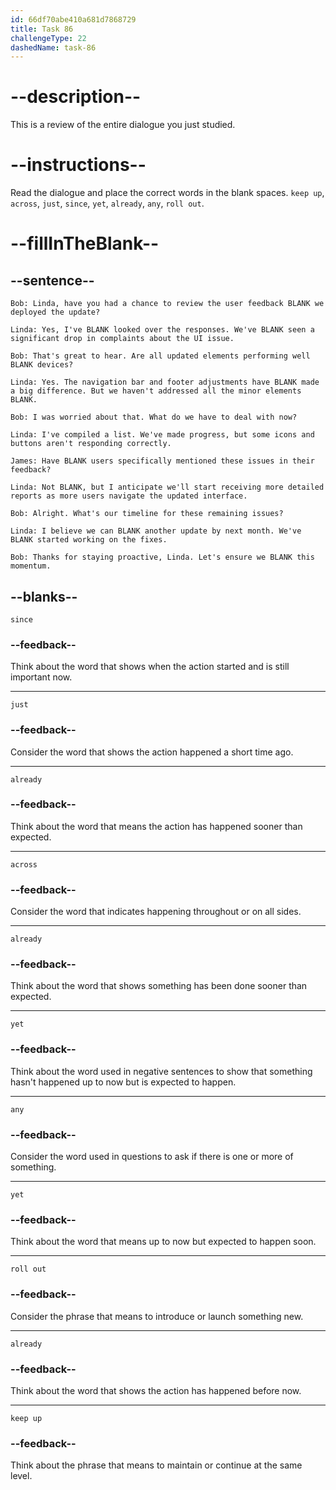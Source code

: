 ```yaml
---
id: 66df70abe410a681d7868729
title: Task 86
challengeType: 22
dashedName: task-86
---
```


# --description--

This is a review of the entire dialogue you just studied.


# --instructions--

Read the dialogue and place the correct words in the blank spaces.
`keep up`, `across`, `just`,  `since`, `yet`, `already`, `any`, `roll out`.


# --fillInTheBlank--

## --sentence--

`Bob: Linda, have you had a chance to review the user feedback BLANK we deployed the update?`

`Linda: Yes, I've BLANK looked over the responses. We've BLANK seen a significant drop in complaints about the UI issue.`

`Bob: That's great to hear. Are all updated elements performing well BLANK devices?`

`Linda: Yes. The navigation bar and footer adjustments have BLANK made a big difference. But we haven't addressed all the minor elements BLANK.`

`Bob: I was worried about that. What do we have to deal with now?`

`Linda: I've compiled a list. We've made progress, but some icons and buttons aren't responding correctly.`

`James: Have BLANK users specifically mentioned these issues in their feedback?`

`Linda: Not BLANK, but I anticipate we'll start receiving more detailed reports as more users navigate the updated interface.`

`Bob: Alright. What's our timeline for these remaining issues?`

`Linda: I believe we can BLANK another update by next month. We've BLANK started working on the fixes.`

`Bob: Thanks for staying proactive, Linda. Let's ensure we BLANK this momentum.`

## --blanks--

`since`

### --feedback--

Think about the word that shows when the action started and is still important now.

---

`just`

### --feedback--

Consider the word that shows the action happened a short time ago.

---

`already`

### --feedback--

Think about the word that means the action has happened sooner than expected.

---

`across`

### --feedback--

Consider the word that indicates happening throughout or on all sides.

---

`already`

### --feedback--

Think about the word that shows something has been done sooner than expected.

---

`yet`

### --feedback--

Think about the word used in negative sentences to show that something hasn't happened up to now but is expected to happen.

---

`any`

### --feedback--

Consider the word used in questions to ask if there is one or more of something.

---

`yet`

### --feedback--

Think about the word that means up to now but expected to happen soon.

---

`roll out`

### --feedback--

Consider the phrase that means to introduce or launch something new.

---

`already`

### --feedback--

Think about the word that shows the action has happened before now.

---

`keep up`

### --feedback--

Think about the phrase that means to maintain or continue at the same level.
